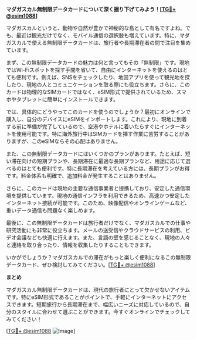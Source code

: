**マダガスカル無制限データカードについて深く掘り下げてみよう！[[TG💪+ @esim1088](https://t.me/s/esim1088)]**

マダガスカルというと、動物や自然が豊かで神秘的な島として有名ですよね。でも、最近は観光だけでなく、モバイル通信の選択肢も増えています。特に、マダガスカルで使える無制限データカードは、旅行者や長期滞在者の間で注目を集めています。

まず、この無制限データカードの魅力は何と言ってもその「無制限」です。現地ではWi-Fiスポットを探す手間を省いて、自由にインターネットを使えるのはとても便利です。例えば、SNSをチェックしたり、地図アプリを使って観光地を探したり、現地の人とコミュニケーションを取る際にも役立ちます。さらに、このカードは物理的なSIMカードではなく、eSIM形式で提供されているため、スマホやタブレットに簡単にインストールできます。

では、具体的にどうやってこのカードを使うのでしょうか？最初にオンラインで購入し、自分のデバイスにeSIMをインポートします。これにより、現地に到着する前に準備が完了しているので、空港やホテルに着いたらすぐにインターネットを使用可能です。特に海外旅行中はSIMカードを挿す作業に苦労することがありますが、このeSIMならその心配はありません。

また、この無制限データカードにはいくつかのプランがあります。たとえば、短い滞在向けの短期プランや、長期滞在に最適な長期プランなど、用途に応じて選べるのはとても便利です。特に長期滞在を考えている方には、長期プランがお得です。料金体系も明確で、追加料金が発生することはありません。

さらに、このカードは現地の主要な通信事業者と提携しており、安定した通信環境を提供しています。現地の通信インフラを利用できるため、高速かつ安定したインターネット接続が可能です。このため、映像配信やオンラインゲームなど、重いデータ通信も問題なく楽しめます。

最後に、この無制限データカードは旅行者だけでなく、マダガスカルでの仕事や研究活動にも非常に役立ちます。メールの送受信やクラウドサービスの利用、ビデオ会議なども快適に行えます。また、言語の壁を感じることなく、現地の人々と連絡を取り合ったり、情報を収集したりすることもできます。

いかがでしょうか？マダガスカルでの滞在がもっと楽しく便利になるこの無制限データカード、ぜひ検討してみてください。[[TG💪+ @esim1088](https://t.me/s/esim1088)]

**まとめ**

マダガスカル無制限データカードは、現代の旅行者にとって欠かせないアイテムです。特にeSIM形式であることがポイントで、手軽にインターネットにアクセスできます。短期旅行から長期滞在まで、幅広いニーズに対応しているので、自分のスタイルに合わせて選ぶことができます。今すぐオンラインでチェックしてみてください！

[[TG💪+ @esim1088](https://t.me/s/esim1088) ![Image](https://i.postimg.cc/Y0z9fWf4/image.png)]